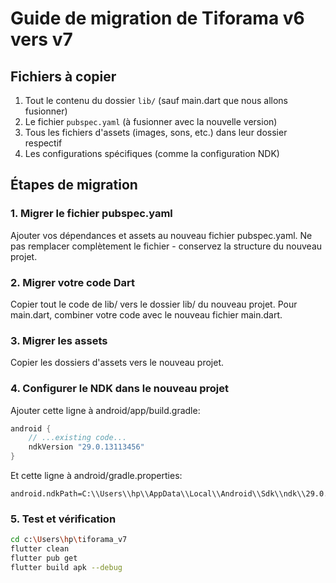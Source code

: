 # Guide de migration de Tiforama v6 vers v7

## Fichiers à copier
1. Tout le contenu du dossier `lib/` (sauf main.dart que nous allons fusionner)
2. Le fichier `pubspec.yaml` (à fusionner avec la nouvelle version)
3. Tous les fichiers d'assets (images, sons, etc.) dans leur dossier respectif
4. Les configurations spécifiques (comme la configuration NDK)

## Étapes de migration

### 1. Migrer le fichier pubspec.yaml
Ajouter vos dépendances et assets au nouveau fichier pubspec.yaml. Ne pas remplacer complètement le fichier - conservez la structure du nouveau projet.

### 2. Migrer votre code Dart
Copier tout le code de lib/ vers le dossier lib/ du nouveau projet.
Pour main.dart, combiner votre code avec le nouveau fichier main.dart.

### 3. Migrer les assets
Copier les dossiers d'assets vers le nouveau projet.

### 4. Configurer le NDK dans le nouveau projet
Ajouter cette ligne à android/app/build.gradle:
```gradle
android {
    // ...existing code...
    ndkVersion "29.0.13113456"
}
```

Et cette ligne à android/gradle.properties:
```properties
android.ndkPath=C:\\Users\\hp\\AppData\\Local\\Android\\Sdk\\ndk\\29.0.13113456
```

### 5. Test et vérification
```bash
cd c:\Users\hp\tiforama_v7
flutter clean
flutter pub get
flutter build apk --debug
```